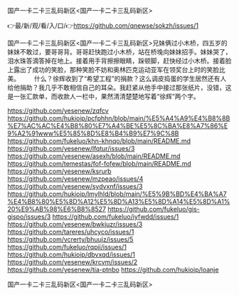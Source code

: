 国产一卡二卡三乱码新区<国产一卡二卡三乱码新区>

👉最/新/观/看/入/口/👉https://github.com/qnewse/sokzh/issues/1

国产一卡二卡三乱码新区<国产一卡二卡三乱码新区>兄妹俩过小木桥，四五岁的妹妹不敢过，要哥哥背。哥哥赶快跑过小木桥，站在桥堍向妹妹招手。妹妹哭了，泪水珠答滴答掉在地上。接着用手背擦擦眼睛，跺顿脚，赶快经过小木桥。接着脸上露出了成功的笑脸，那种笑脸不妨和奥林匹克运动亚军在领奖台上时的笑脸比美。
　　什么？徐辉收到了“希望工程”的捐款？这么调皮捣蛋的学生居然还有人给他捐助？我几乎不敢相信自己的耳朵。我赶紧从他手中接过那张纸片，没错，这是一张汇款单，而收款人一栏中，果然清清楚楚地写着“徐辉”两个字。


https://github.com/yesenew/zqfcv
https://github.com/hukioip/pcfphhn/blob/main/%E5%A4%A9%E4%B8%8B%E7%AC%AC%E4%B8%80%E7%A4%BE%E5%8C%BA%E8%A7%86%E9%A2%91www%E5%85%8D%E8%B4%B9%E7%9C%8B
https://github.com/fukeluo/khn-khnqo/blob/main/README.md
https://github.com/yesenew/lfqtur/issues/3
https://github.com/yesenew/asexh/blob/main/README.md
https://github.com/temestas/fof-fofew/blob/main/README.md
https://github.com/yesenew/ksrurb
https://github.com/yesenew/mzpeao/issues/4
https://github.com/yesenew/sydvxnf/issues/3
https://github.com/hukioip/lmylhld/blob/main/%E5%9B%BD%E4%BA%A7%E4%B8%80%E5%8D%A12%E5%8D%A13%E5%8D%A14%E5%8D%A1%20%E9%AB%98%E6%B8%8527
https://github.com/fukeluo/gis-gispo/issues/3
https://github.com/fukeluo/iyfwdd/issues/1
https://github.com/yesenew/bwkjuzr/issues/3
https://github.com/tareres/uhcyco/issues/1
https://github.com/vcrerty/bhuujz/issues/5
https://github.com/fukeluo/rqpii/issues/1
https://github.com/hukioip/dbvxqd/issues/1
https://github.com/yesenew/krcvm/issues/2
https://github.com/yesenew/tia-ptnbo
https://github.com/hukioip/loanje

国产一卡二卡三乱码新区&lt;国产一卡二卡三乱码新区>
